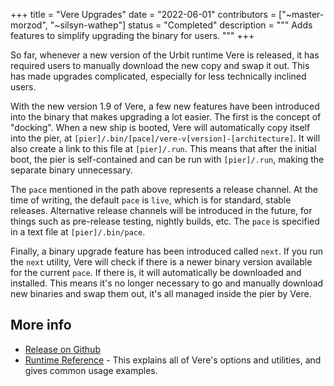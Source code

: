 +++
title = "Vere Upgrades"
date = "2022-06-01"
contributors = ["~master-morzod", "~silsyn-wathep"]
status = "Completed"
description = """
Adds features to simplify upgrading the binary for users.
"""
+++

So far, whenever a new version of the Urbit runtime Vere is released, it has
required users to manually download the new copy and swap it out. This has made
upgrades complicated, especially for less technically inclined users.

With the new version 1.9 of Vere, a few new features have been introduced into
the binary that makes upgrading a lot easier. The first is the concept of
"docking". When a new ship is booted, Vere will automatically copy itself into
the pier, at `[pier]/.bin/[pace]/vere-v[version]-[architecture]`. It will also
create a link to this file at `[pier]/.run`. This means that after the initial
boot, the pier is self-contained and can be run with `[pier]/.run`, making the
separate binary unnecessary.

The `pace` mentioned in the path above represents a release channel. At the time
of writing, the default `pace` is `live`, which is for standard, stable
releases. Alternative release channels will be introduced in the future, for
things such as pre-release testing, nightly builds, etc. The `pace` is specified
in a text file at `[pier]/.bin/pace`.

Finally, a binary upgrade feature has been introduced called `next`. If you run
the `next` utility, Vere will check if there is a newer binary version available
for the current `pace`. If there is, it will automatically be downloaded and
installed. This means it's no longer necessary to go and manually download new
binaries and swap them out, it's all managed inside the pier by Vere.

## More info

- [Release on Github](https://github.com/urbit/urbit/releases/tag/urbit-v1.9)
- [Runtime Reference](https://urbit.org/using/running/vere) - This explains all
  of Vere's options and utilities, and gives common usage examples.
